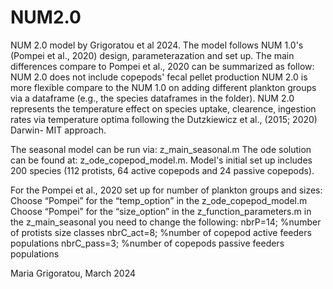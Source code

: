 # NUM2.0

NUM 2.0 model by Grigoratou et al 2024. 
The model follows NUM 1.0's (Pompei et al., 2020) design, parameterazation and set up. The main differences compare to Pompei et al., 2020 can be summarized as follow:
NUM 2.0 does not include copepods' fecal pellet production
NUM 2.0 is more flexible compare to the NUM 1.0 on adding different plankton groups via a dataframe (e.g., the species dataframes in the folder).
NUM 2.0 represents the temperature effect on species uptake, clearence, ingestion rates via temperature optima following the Dutzkiewicz et al., (2015; 2020) Darwin- MIT approach.

The seasonal model can be run via: z_main_seasonal.m The ode solution can be found at: z_ode_copepod_model.m. Model's initial set up includes 200 species (112 protists, 64 active copepods and 24 passive copepods). 

For the Pompei et al., 2020 set up for number of plankton groups and sizes:
Choose “Pompei” for the “temp_option” in the z_ode_copepod_model.m
Choose “Pompei” for the “size_option” in the z_function_parameters.m
in the z_main_seasonal you need to change the following: 
nbrP=14; %number of protists size classes
nbrC_act=8; %number of copepod active feeders populations
nbrC_pass=3; %number of copepods passive feeders populations


Maria Grigoratou, March 2024
